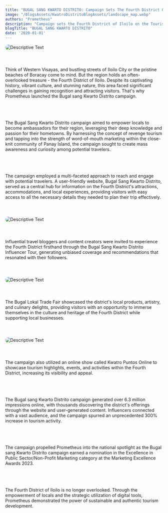 ```yaml
---
title: "BUGAL SANG KWARTO DISTRITO: Campaign Sets The Fourth District Of Iloilo On The Tourist Map"
image: "/BlogsAssets/KwatroDistritoBlogAssets/landscape_map.webp"
authors: "Prometheus"
description: "Campaign sets the Fourth District of Iloilo on the Tourist Map"
blogTitle: "BUGAL SANG KWARTO DISTRITO"
date: '2020-01-01'
---
```


<div style="display: flex;
    flex-direction: column;
    gap: 2.5rem;">

<img src="/BlogsAssets/KwatroDistritoBlogAssets/landscape_map.webp" alt="Descriptive Text" style="border-radius: 15px;">

<p className="text-[#FFFFFF] sm:text-[28px]  pb-10 ">
Think of Western Visayas, and bustling streets of Iloilo City or the pristine beaches of Boracay come to mind. But the region holds an often-overlooked treasure - the Fourth District of Iloilo. Despite its captivating history, vibrant culture, and stunning nature, this area faced significant challenges in gaining recognition and attracting visitors. That's why Prometheus launched the Bugal sang Kwarto Distrito campaign.
</p>

<p className="text-[#FFFFFF] sm:text-[28px]  pb-10 ">
The Bugal Sang Kwarto Distrito campaign aimed to empower locals to become ambassadors for their region, leveraging their deep knowledge and passion for their hometowns. By harnessing the concept of revenge tourism and tapping into the strength of word-of-mouth marketing within the close-knit community of Panay Island, the campaign sought to create mass awareness and curiosity among potential travelers.
</p>

<p className="text-[#FFFFFF] sm:text-[28px]  pb-10 ">
The campaign employed a multi-faceted approach to reach and engage with potential travelers. A user-friendly website, Bugal Sang Kwarto Distrito, served as a central hub for information on the Fourth District's attractions, accommodations, and local experiences, providing visitors with easy access to all the necessary details they needed to plan their trip effectively.
</p>

<img src="/BlogsAssets/KwatroDistritoBlogAssets/blogpost.webp" alt="Descriptive Text" style="border-radius: 15px;">

<p className="text-[#FFFFFF] sm:text-[28px]  pb-10 ">
      Influential travel bloggers and content creators were invited to
            experience the Fourth District firsthand through the Bugal Sang
            Kwarto Distrito Influencer Tour, generating unbiased coverage and
            recommendations that resonated with their followers.
</p>

<img src="/BlogsAssets/KwatroDistritoBlogAssets/1.webp" alt="Descriptive Text" style="border-radius: 15px;">
<p className="text-[#FFFFFF] sm:text-[28px]  pb-10 ">
    The Bugal Lokal Trade Fair showcased the district&apos;s local products,
            artistry, and culinary delights, providing visitors with an
            opportunity to immerse themselves in the culture and heritage of the
            Fourth District while supporting local businesses.
</p>


<img src="/BlogsAssets/KwatroDistritoBlogAssets/7.webp" alt="Descriptive Text" style="border-radius: 15px;">
<p className="text-[#FFFFFF] sm:text-[28px]  pb-10 ">
            The campaign also utilized an online show called Kwatro Puntos
            Online to showcase tourism highlights, events, and activities within
            the Fourth District, increasing its visibility and appeal.
</p>

<p className="text-[#FFFFFF] sm:text-[28px]  pb-10 ">
        The Bugal sang Kwarto Distrito campaign generated over 6.3 million
            impressions online, with thousands discovering the district&apos;s
            offerings through the website and user-generated content.
            Influencers connected with a vast audience, and the campaign spurred
            an unprecedented 300% increase in tourism activity.
</p>

<p className="text-[#FFFFFF] sm:text-[28px]  pb-10 ">
         The campaign propelled Prometheus into the national spotlight as the
            Bugal sang Kwarto Distrito campaign earned a nomination in the
            Excellence in Public Sector/Non-Profit Marketing category at the
            Marketing Excellence Awards 2023.
</p>

<p className="text-[#FFFFFF] sm:text-[28px]  pb-10 ">
         The Fourth District of Iloilo is no longer overlooked. Through the
            empowerment of locals and the strategic utilization of digital
            tools, Prometheus demonstrated the power of sustainable and
            authentic tourism development.
</p>

<meta name="author" content="Prometheus" />
<meta name="publish_date" property="og:publish_date" content="2024-05-09">
</div>
